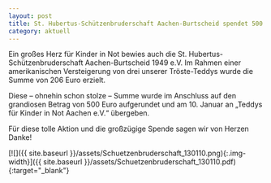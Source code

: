 ```yaml
---
layout: post
title: St. Hubertus-Schützenbruderschaft Aachen-Burtscheid spendet 500 Euro
category: aktuell
---
```


Ein großes Herz für Kinder in Not bewies auch die St. Hubertus-Schützenbruderschaft Aachen-Burtscheid 1949 e.V. Im Rahmen einer amerikanischen Versteigerung von drei unserer Tröste-Teddys wurde die Summe von 206 Euro erzielt.

Diese – ohnehin schon stolze – Summe wurde im Anschluss auf den grandiosen Betrag von 500 Euro aufgerundet und am 10. Januar an „Teddys für Kinder in Not Aachen e.V.“ übergeben.

Für diese tolle Aktion und die großzügige Spende sagen wir von Herzen Danke!

[![]({{ site.baseurl }}/assets/Schuetzenbruderschaft_130110.png){:.img-width}]({{ site.baseurl }}/assets/Schuetzenbruderschaft_130110.pdf){:target="_blank"}
